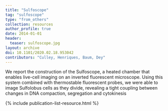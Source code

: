 ```yaml
---
title: "Sulfoscope"
tag: "sulfoscope"
type: "from_others"
collection: resources
author_profile: true
date: 2014-01-01
header:
  teaser: sulfoscope.jpg
layout: archive
doi: 10.1101/2020.02.18.953042
contributors: "Culley, Henriques, Baum, Dey"
---
```

<p align= "justify">

We report the construction of the Sulfoscope, a heated chamber that enables live-cell imaging on an inverted fluorescent microscope. Using this system combined with thermostable fluorescent probes, we were able to image Sulfolobus cells as they divide, revealing a tight coupling between changes in DNA compaction, segregation and cytokinesis

{% include publication-list-resource.html %}
